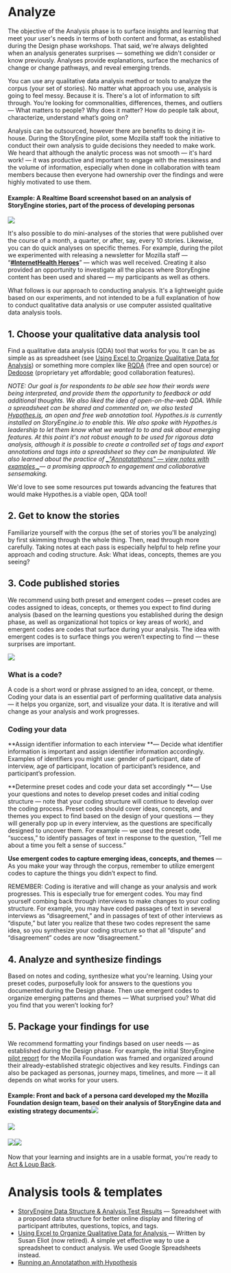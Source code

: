 # Analyze

The objective of the Analysis phase is to surface insights and learning that meet your user's needs in terms of both content and format, as established during the Design phase workshops. That said, we're always delighted when an analysis generates surprises — something we didn't consider or know previously. Analyses provide explanations, surface the mechanics of change or change pathways, and reveal emerging trends.

You can use any qualitative data analysis method or tools to analyze the corpus \(your set of stories\). No matter what approach you use, analysis is going to feel messy. Because it is. There's a lot of information to sift through. You’re looking for commonalities, differences, themes, and outliers — What matters to people? Why does it matter? How do people talk about, characterize, understand what’s going on?

Analysis can be outsourced, however there are benefits to doing it in-house. During the StoryEngine pilot, some Mozilla staff took the initiative to conduct their own analysis to guide decisions they needed to make work. We heard that although the analytic process was not smooth — it's hard work! — it was productive and important to engage with the messiness and the volume of information, especially when done in collaboration with team members because then everyone had ownership over the findings and were highly motivated to use them.

#### Example: A Realtime Board screenshot based on an analysis of StoryEngine stories, part of the process of developing personas

![](/assets/tais-realtime-board-excerpt.png)

It's also possible to do mini-analyses of the stories that were published over the course of a month, a quarter, or after, say, every 10 stories. Likewise, you can do quick analyses on specific themes. For example, during the pilot we experimented with releasing a newsletter for Mozilla staff — “[**\#InternetHealth Heroes**](https://facilitatingchange.createsend.com/campaigns/reports/viewCampaign.aspx?d=r&c=3572FEA40F08679E&ID=04D544022AFF77A52540EF23F30FEDED&temp=False&tx=0)” — which was well received. Creating it also provided an opportunity to investigate all the places where StoryEngine content has been used and shared — my participants as well as others.

What follows is our approach to conducting analysis. It's a lightweight guide based on our experiments, and not intended to be a full explanation of how to conduct qualitative data analysis or use computer assisted qualitative data analysis tools.

## 1. Choose your qualitative data analysis tool

Find a qualitative data analysis \(QDA\) tool that works for you. It can be as simple as as spreadsheet \(see [Using Excel to Organize Qualitative Data for Analysis](https://www.gitbook.com/book/loup/storyengine/edit#)\) or something more complex like [RQDA](http://rqda.r-forge.r-project.org/) \(free and open source\) or [Dedoose](http://www.dedoose.com/) \(proprietary yet affordable; good collaboration features\).

_NOTE: Our goal is for respondents to be able see how their words were being interpreted, and provide them the opportunity to feedback or add additional thoughts. We also liked the idea of open-on-the-web QDA. While a spreadsheet can be shared and commented on, we also tested _[_Hypothes.is_](https://web.hypothes.is/)_, an open and free web annotation tool. Hypothes.is is currently installed on StoryEngine.io to enable this. We also spoke with Hypothes.is leadership to let them know what we wanted to to and ask about emerging features. At this point it's not robust enough to be used for rigorous data analysis, although it is possible to create a controlled set of tags and export annotations and tags into a spreadsheet so they can be manipulated. We also learned about the practice of _[_"Annotatathons" — view notes with examples _](https://docs.google.com/document/d/13gp-AZCUR3Kr-YQzFUtowfHlAiCYDRhnz6o_zhGW7Mg/edit?usp=sharing)_— a promising approach to engagement and collaborative sensemaking._

We'd love to see some resources put towards advancing the features that would make Hypothes.is a viable open, QDA tool!

## 2. Get to know the stories

Familiarize yourself with the corpus \(the set of stories you'll be analyzing\) by first skimming through the whole thing. Then, read through more carefully. Taking notes at each pass is especially helpful to help refine your approach and coding structure. Ask: What ideas, concepts, themes are you seeing?

## 3. Code published stories

We recommend using both preset and emergent codes — preset codes are codes assigned to ideas, concepts, or themes you expect to find during analysis \(based on the learning questions you established during the design phase, as well as organizational hot topics or key areas of work\), and emergent codes are codes that surface during your analysis. The idea with emergent codes is to surface things you weren’t expecting to find — these surprises are important.

![](/assets/spreadsheet_analysis_example.png)

### What is a code?

A code is a short word or phrase assigned to an idea, concept, or theme. Coding your data is an essential part of performing qualitative data analysis — it helps you organize, sort, and visualize your data. It is iterative and will change as your analysis and work progresses.

### Coding your data

**Assign identifier information to each interview **— Decide what identifier information is important and assign identifier information accordingly. Examples of identifiers you might use: gender of participant, date of interview, age of participant, location of participant’s residence, and participant’s profession.

**Determine preset codes and code your data set accordingly **— Use your questions and notes to develop preset codes and initial coding structure — note that your coding structure will continue to develop over the coding process. Preset codes should cover ideas, concepts, and themes you expect to find based on the design of your questions — they will generally pop up in every interview, as the questions are specifically designed to uncover them. For example — we used the preset code, “success,” to identify passages of text in response to the question, “Tell me about a time you felt a sense of success.”

**Use emergent codes to capture emerging ideas, concepts, and themes** — As you make your way through the corpus, remember to utilize emergent codes to capture the things you didn’t expect to find.

REMEMBER: Coding is iterative and will change as your analysis and work progresses. This is especially true for emergent codes. You may find yourself combing back through interviews to make changes to your coding structure. For example, you may have coded passages of text in several interviews as “disagreement,” and in passages of text of other interviews as “dispute,” but later you realize that these two codes represent the same idea, so you synthesize your coding structure so that all “dispute” and “disagreement” codes are now “disagreement.”

## 4. Analyze and synthesize findings

Based on notes and coding, synthesize what you're learning. Using your preset codes, purposefully look for answers to the questions you documented during the Design phase. Then use emergent codes to organize emerging patterns and themes — What surprised you? What did you find that you weren’t looking for?

## 5. Package your findings for use

We recommend formatting your findings based on user needs — as established during the Design phase. For example, the initial StoryEngine [pilot report](https://storyengine.io/wp-content/uploads/2017/01/StoriesfromtheNetwork_MozillaFoundation_January2017-3.pdf) for the Mozilla Foundation was framed and organized around their already-established strategic objectives and key results. Findings can also be packaged as personas, journey maps, timelines, and more — it all depends on what works for your users. 

#### Example: Front and back of a persona card developed my the Mozilla Foundation design team, based on their analysis of StoryEngine data and existing strategy documents![](/assets/persona-selby-front.png)

#### ![](/assets/persona-selby-front.png)

#### ![](/assets/persona-selby-front.png)![](/assets/persona-sebly-back.png)

Now that your learning and insights are in a usable format, you're ready to [Act & Loup Back](/act-and-loup-back.md).

# Analysis tools & templates

* [StoryEngine Data Structure & Analysis Test Results](https://docs.google.com/spreadsheets/d/1RK1Bp8d0WzovwMwmuGzINM2HN_7bQfaW8egcdjT-dUQ/edit?usp=sharing) — Spreadsheet with a proposed data structure for better online display and filtering of participant attributes, questions, topics, and tags.
* [Using Excel to Organize Qualitative Data for Analysis ](https://drive.google.com/file/d/1zDpZVfIGPe93Ni5y-aPF1q-F3tyzwl6l/view?usp=sharing)— Written by Susan Eliot \(now retired\). A simple yet effective way to use a spreadsheet to conduct analysis. We used Google Spreadsheets instead.
* [Running an Annotatathon with Hypothesis](https://docs.google.com/document/d/13gp-AZCUR3Kr-YQzFUtowfHlAiCYDRhnz6o_zhGW7Mg/edit?usp=sharing)




